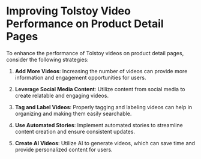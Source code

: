 # Improving Tolstoy Video Performance on Product Detail Pages

To enhance the performance of Tolstoy videos on product detail pages, consider the following strategies:

1. **Add More Videos**: Increasing the number of videos can provide more information and engagement opportunities for users.

2. **Leverage Social Media Content**: Utilize content from social media to create relatable and engaging videos.

3. **Tag and Label Videos**: Properly tagging and labeling videos can help in organizing and making them easily searchable.

4. **Use Automated Stories**: Implement automated stories to streamline content creation and ensure consistent updates.

5. **Create AI Videos**: Utilize AI to generate videos, which can save time and provide personalized content for users.
